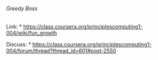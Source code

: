 ###### Greedy Boss

Link:
    * https://class.coursera.org/principlescomputing1-004/wiki/fun_growth

Discuss:
    * https://class.coursera.org/principlescomputing1-004/forum/thread?thread_id=601#post-2550
